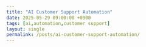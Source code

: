 ```yaml
---
title: "AI Customer Support Automation"
date: 2025-05-29 09:00:00 +0900
tags: [ai,automation,customer support]
layout: single
permalink: /posts/ai-customer-support-automation/
---
```

